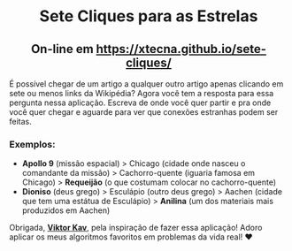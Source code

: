 <h1 align="center">Sete Cliques para as Estrelas</h1>

<h2 align="center">On-line em <a href="https://xtecna.github.io/sete-cliques/">https://xtecna.github.io/sete-cliques/</a></h2>

<p>
  É possível chegar de um artigo a qualquer outro artigo apenas clicando em sete ou menos links da Wikipédia? Agora você tem a resposta para essa pergunta nessa aplicação.
  Escreva de onde você quer partir e pra onde você quer chegar e aguarde para ver que conexões estranhas podem ser feitas.
</p>

<h3>Exemplos:</h3>
<ul>
  <li><strong>Apollo 9</strong> (missão espacial) > Chicago (cidade onde nasceu o comandante da missão) > Cachorro-quente (iguaria famosa em Chicago) > <strong>Requeijão</strong> (o que costumam colocar no cachorro-quente)</li>
  <li><strong>Dioniso</strong> (deus grego) > Esculápio (outro deus grego) > Aachen (cidade que tem uma estátua de Esculápio) > <strong>Anilina</strong> (um dos materiais mais produzidos em Aachen)</li>
</ul>

<p>
  Obrigada, <strong><a href="https://www.twitch.tv/viktorkav">Viktor Kav</a></strong>, pela inspiração de fazer essa aplicação! Adoro aplicar os meus algoritmos favoritos em problemas da vida real! ❤️
</p>
